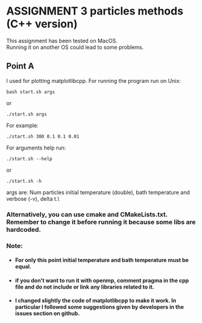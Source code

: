 # ASSIGNMENT 3 particles methods (C++ version)
This assignment has been tested on MacOS.\
Running it on another OS could lead to some problems.  
## Point A
I used for plotting matplotlibcpp.
For running the program run on Unix:
```shell
bash start.sh args
```
or 
```shell
./start.sh args
```
For example:
```shell
./start.sh 300 0.1 0.1 0.01
```
For arguments help run:
```shell
./start.sh --help 
```
or
```shell
./start.sh -h
```
args are: Num particles initial temperature (double), bath temperature and verbose (-v), delta t.\
### Alternatively, you can use cmake and CMakeLists.txt. Remember to change it before running it because some libs are hardcoded. 
### Note: 
- #### For only this point initial temperature and bath temperature must be equal. 
- #### if you don't want to run it with openmp, comment pragma in the cpp file and do not include or link any libraries related to it.
- #### I changed slightly the code of matplotlibcpp to make it work. In particular I followed some suggestions given by developers in the issues section on github.




